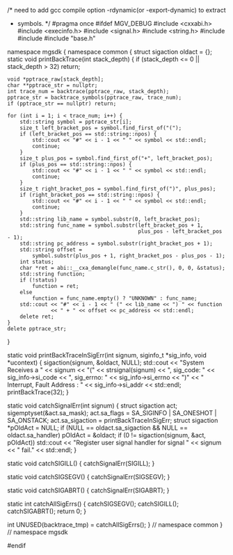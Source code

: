 /* need to add gcc compile option -rdynamic(or -export-dynamic) to extract
 * symbols. */
#pragma once
#ifdef MGV_DEBUG
#include <cxxabi.h>
#include <execinfo.h>
#include <signal.h>
#include <string.h>
#include <iostream>
#include <string>
#include "base.h"

namespace mgsdk {
namespace common {
struct sigaction oldact = {};
static void printBackTrace(int stack_depth) {
    if (stack_depth <= 0 || stack_depth > 32) return;

    void *pptrace_raw[stack_depth];
    char **pptrace_str = nullptr;
    int trace_num = backtrace(pptrace_raw, stack_depth);
    pptrace_str = backtrace_symbols(pptrace_raw, trace_num);
    if (pptrace_str == nullptr) return;

    for (int i = 1; i < trace_num; i++) {
        std::string symbol = pptrace_str[i];
        size_t left_bracket_pos = symbol.find_first_of("(");
        if (left_bracket_pos == std::string::npos) {
            std::cout << "#" << i - 1 << " " << symbol << std::endl;
            continue;
        }
        size_t plus_pos = symbol.find_first_of("+", left_bracket_pos);
        if (plus_pos == std::string::npos) {
            std::cout << "#" << i - 1 << " " << symbol << std::endl;
            continue;
        }
        size_t right_bracket_pos = symbol.find_first_of(")", plus_pos);
        if (right_bracket_pos == std::string::npos) {
            std::cout << "#" << i - 1 << " " << symbol << std::endl;
            continue;
        }
        std::string lib_name = symbol.substr(0, left_bracket_pos);
        std::string func_name = symbol.substr(left_bracket_pos + 1,
                                              plus_pos - left_bracket_pos - 1);
        std::string pc_address = symbol.substr(right_bracket_pos + 1);
        std::string offset =
            symbol.substr(plus_pos + 1, right_bracket_pos - plus_pos - 1);
        int status;
        char *ret = abi::__cxa_demangle(func_name.c_str(), 0, 0, &status);
        std::string function;
        if (!status)
            function = ret;
        else
            function = func_name.empty() ? "UNKNOWN" : func_name;
        std::cout << "#" << i - 1 << " (" << lib_name << ") " << function
                  << " + " << offset << pc_address << std::endl;
        delete ret;
    }
    delete pptrace_str;
}

static void printBackTraceInSigErr(int signum, siginfo_t *sig_info,
                                   void *ucontext) {
    sigaction(signum, &oldact, NULL);
    std::cout << "System Receives a " << signum << "(" << strsignal(signum)
              << ", sig_code: " << sig_info->si_code
              << ", sig_errno: " << sig_info->si_errno << ")"
              << " Interrupt, Fault Address : " << sig_info->si_addr
              << std::endl;
    printBackTrace(32);
}

static void catchSignalErr(int signum) {
    struct sigaction act;
    sigemptyset(&act.sa_mask);
    act.sa_flags = SA_SIGINFO | SA_ONESHOT | SA_ONSTACK;
    act.sa_sigaction = printBackTraceInSigErr;
    struct sigaction *pOldAct = NULL;
    if (NULL == oldact.sa_sigaction && NULL == oldact.sa_handler)
        pOldAct = &oldact;
    if (0 != sigaction(signum, &act, pOldAct))
        std::cout << "Register user signal handler for signal " << signum
                  << " fail." << std::endl;
}

static void catchSIGILL() { catchSignalErr(SIGILL); }

static void catchSIGSEGV() { catchSignalErr(SIGSEGV); }

static void catchSIGABRT() { catchSignalErr(SIGABRT); }

static int catchAllSigErrs() {
    catchSIGSEGV();
    catchSIGILL();
    catchSIGABRT();
    return 0;
}

int UNUSED(backtrace_tmp) = catchAllSigErrs();
}  // namespace common
}  // namespace mgsdk

#endif
